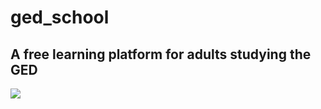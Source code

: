 # ged_school

## A free learning platform for adults studying the GED

<img src="https://lh3.googleusercontent.com/Bqj3FH2I2McMIOA3s5iL-etv1vosPROkUztrnT3VvKNumnq5lppsRR-K0CyfytequMASbYcEj11-oawMND95Ik53frNEeb8-oFoxT3Pe9w9M5IEwe4QIuob-wygWrqDiOeppW331=w2400" />
